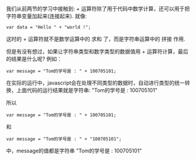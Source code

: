 我们从前两节的学习中接触到: + 运算符除了用于代码中数学计算，还可以用于把字符串变量加起来(连接起来).
就像:

    var data = "Hello " + "world !";

这时的 + 运算符就不是数学运算中的 求和 了，而是字符串运算中的 拼接 作用.

但是有没有想过，如果让字符串类型和数字类型的数据值用 + 运算符计算，最后的结果是什么呢?
例如：

    var message = "Tom的学号是 : " + 100705101;

在实际的运行中，javascript会在处理不同类型的数据时，自动进行类型的统一转换，上面代码的运行结果就是字符串: "Tom的学号是 : 100705101"

所以 

    var message = "Tom的学号是 : " + 100705101;

和 

    var message = "Tom的学号是 : " + "100705101";

中，message的值都是字符串 "Tom的学号是 : 100705101"
